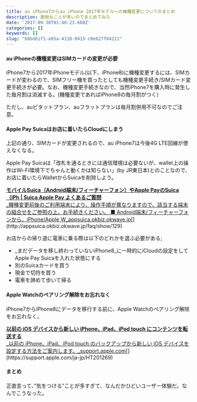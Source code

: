 ```yaml
---
title: au iPhone7からau iPhone 2017年モデルへの機種変更についてのまとめ
description: 面倒なことが多いのでまとめてみた
date: '2017-09-30T01:40:23.660Z'
categories: []
keywords: []
slug: "b0bd61f1-e85a-4110-8415-c0e627f04211"
---
```

#### au iPhoneの機種変更はSIMカードの変更が必要

iPhone7から2017年iPhoneモデル(以下、iPhone8)に機種変更するには、SIMカードが変わるので、SIMフリー機を買ったとしても機種変更手続き/SIMカード変更手続きが必要。なお、機種変更手続きなので、当然iPhone7を購入時に発生した毎月割は消滅する。(機種変更であればiPhone8の毎月割がつく）

ただし、auピタットプラン、auフラットプランは毎月割併用不可なのでご注意。

#### Apple Pay Suicaはお店に着いたらCloudにしまう

上記の通り、SIMカードが変更されるので、au iPhone7は今後4G LTE回線が使えなくなる。

Apple Pay Suicaは「改札を通るときには通信環境は必要ないが、wallet上の操作はWi-Fi環境下でちゃんと動くかは知らない」(by JR東日本)とのことなので、お店に着いたらWalletからSuicaを削除しよう。

[**モバイルSuica（Android端末/フィーチャーフォン）やApple PayのSuica（iPh | Suica Apple Pay よくあるご質問**  
_機種変更前後のご利用端末により、操作手順が異なりますので、該当する端末の組合せをご参照の上、お手続きください。 ■ Android端末/フィーチャーフォンから、iPhone/Apple W_appsuica.okbiz.okwave.jp](http://appsuica.okbiz.okwave.jp/faq/show/129 "http://appsuica.okbiz.okwave.jp/faq/show/129")[](http://appsuica.okbiz.okwave.jp/faq/show/129)

お店からの帰り道に電車に乗る際は以下のどれかを選ぶ必要がある;

*   _まだデータを移し終わっていないiPhone8_に一時的にiCloudの設定をしてApple Pay Suicaを入れた状態にする
*   別のSuicaカードを買う
*   現金で切符を買う
*   電車を諦めて歩いて帰る

#### Apple Watchのペアリング解除をお忘れなく

iPhone7からiPhone8にデータを移行する前に、Apple Watchのペアリング解除をお忘れなく。

[**以前の iOS デバイスから新しい iPhone、iPad、iPod touch にコンテンツを転送する**  
_以前の iPhone、iPad、iPod touch のバックアップから新しい iOS デバイスを設定する方法をご案内します。_support.apple.com](https://support.apple.com/ja-jp/HT201269 "https://support.apple.com/ja-jp/HT201269")[](https://support.apple.com/ja-jp/HT201269)

#### まとめ

正直言って、”気をつける”ことが多すぎて、なんだかひどいユーザー体験だ。なんでこうなった。